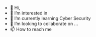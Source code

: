 - 👋 Hi, 
- 👀 I’m interested in 
- 🌱 I’m currently learning Cyber Security
- 💞️ I’m looking to collaborate on ...
- 📫 How to reach me 

<!---
SophieHubert/SophieHubert is a ✨ special ✨ repository because its `README.md` (this file) appears on your GitHub profile.
You can click the Preview link to take a look at your changes.
--->
